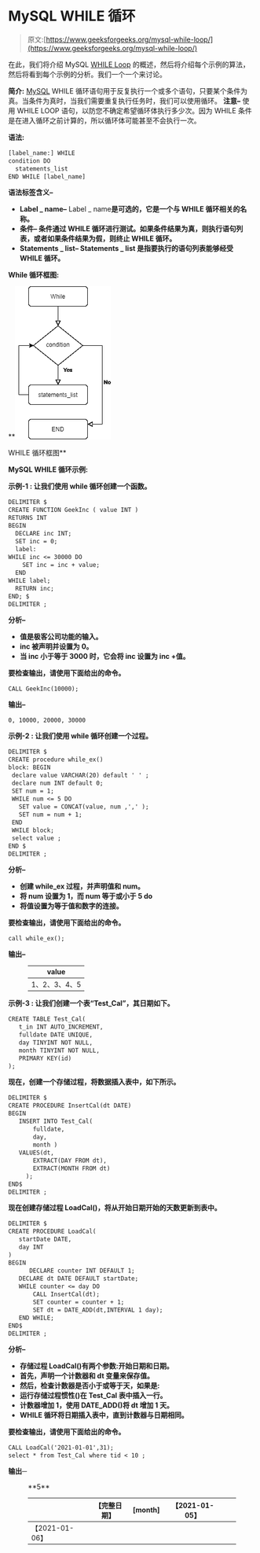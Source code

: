 # MySQL WHILE 循环

> 原文:[https://www.geeksforgeeks.org/mysql-while-loop/](https://www.geeksforgeeks.org/mysql-while-loop/)

在此，我们将介绍 MySQL [WHILE Loop](https://www.geeksforgeeks.org/c-c-while-loop-with-examples/) 的概述，然后将介绍每个示例的算法，然后将看到每个示例的分析。我们一个一个来讨论。

**简介:**
[MySQL](https://www.geeksforgeeks.org/mysql-common-mysql-queries/) WHILE 循环语句用于反复执行一个或多个语句，只要某个条件为真。当条件为真时，当我们需要重复执行任务时，我们可以使用循环。
**注意–**
使用 WHILE LOOP 语句，以防您不确定希望循环体执行多少次。因为 WHILE 条件是在进入循环之前计算的，所以循环体可能甚至不会执行一次。

**语法:**

```
[label_name:] WHILE 
condition DO 
  statements_list
END WHILE [label_name]
```

**语法标签含义–**

*   **Label _ name–**
    Label _ name**是可选的，它是一个与 WHILE 循环相关的名称。**
*   ****条件–**
    条件通过 WHILE 循环进行测试。如果条件结果为真，则执行语句列表，或者如果条件结果为假，则终止 WHILE 循环。**
*   ****Statements _ list–**
    Statements _ list 是指要执行的语句列表能够经受 WHILE 循环。**

****While 循环框图:****

**![](img/8540d0b60c1042846ef3510e07623d1a.png)

WHILE 循环框图** 

****MySQL WHILE 循环示例:****

****示例-1 :**
让我们使用 while 循环创建一个函数。**

```
DELIMITER $
CREATE FUNCTION GeekInc ( value INT )
RETURNS INT
BEGIN
  DECLARE inc INT;
  SET inc = 0;
  label: 
WHILE inc <= 30000 DO
    SET inc = inc + value;
  END 
WHILE label;
  RETURN inc;
END; $
DELIMITER ;
```

****分析–****

*   **值是极客公司功能的输入。**
*   **inc 被声明并设置为 0。**
*   **当 inc 小于等于 3000 时，它会将 inc 设置为 inc +值。**

**要检查输出，请使用下面给出的命令。**

```
CALL GeekInc(10000);
```

****输出–****

```
0, 10000, 20000, 30000
```

****示例-2 :**
让我们使用 while 循环创建一个过程。**

```
DELIMITER $
CREATE procedure while_ex()
block: BEGIN
 declare value VARCHAR(20) default ' ' ;
 declare num INT default 0;
 SET num = 1;
 WHILE num <= 5 DO
   SET value = CONCAT(value, num ,',' );
   SET num = num + 1;
 END
 WHILE block;
 select value ;
END $
DELIMITER ;
```

****分析–****

*   **创建 while_ex 过程，并声明值和 num。**
*   **将 num 设置为 1，而 num 等于或小于 5 do**
*   **将值设置为等于值和数字的连接。**

**要检查输出，请使用下面给出的命令。**

```
call while_ex();
```

****输出–****

<figure class="table">

| value |
| --- |
| 1、2、3、4、5 |

</figure>

****示例-3 :**
让我们创建一个表“Test_Cal”，其日期如下。**

```
CREATE TABLE Test_Cal(
   t_in INT AUTO_INCREMENT,
   fulldate DATE UNIQUE,
   day TINYINT NOT NULL,
   month TINYINT NOT NULL,
   PRIMARY KEY(id)
);
```

**现在，创建一个存储过程，将数据插入表中，如下所示。**

```
DELIMITER $
CREATE PROCEDURE InsertCal(dt DATE)
BEGIN
   INSERT INTO Test_Cal(
       fulldate,
       day,
       month )
   VALUES(dt,  
       EXTRACT(DAY FROM dt),
       EXTRACT(MONTH FROM dt)
     );
END$
DELIMITER ;
```

**现在创建存储过程 LoadCal()，将从开始日期开始的天数更新到表中。**

```
DELIMITER $
CREATE PROCEDURE LoadCal(
   startDate DATE,  
   day INT
)
BEGIN
      DECLARE counter INT DEFAULT 1;
   DECLARE dt DATE DEFAULT startDate;
   WHILE counter <= day DO
       CALL InsertCal(dt);
       SET counter = counter + 1;
       SET dt = DATE_ADD(dt,INTERVAL 1 day);
   END WHILE;
END$
DELIMITER ;
```

****分析–****

*   **存储过程 LoadCal()有两个参数:开始日期和日期。**
*   **首先，声明一个计数器和 dt 变量来保存值。**
*   **然后，检查计数器是否小于或等于天，如果是:**
*   **运行存储过程惯性()在 Test_Cal 表中插入一行。**
*   **计数器增加 1，使用 DATE_ADD()将 dt 增加 1 天。**
*   **WHILE 循环将日期插入表中，直到计数器与日期相同。**

**要检查输出，请使用下面给出的命令。**

```
CALL LoadCal('2021-01-01',31);
select * from Test_Cal where tid < 10 ;
```

****输出─****

<figure class="table">**5**

|  | 【完整日期】 | [month] | 【2021-01-05】 |  |  |
| --- | --- | --- | --- | --- | --- |
| 【2021-01-06】 |

</figure>